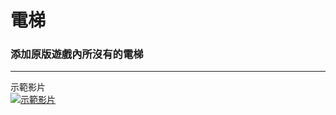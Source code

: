 # 電梯
### 添加原版遊戲內所沒有的電梯

------------

示範影片
<br>
[![示範影片](https://user-images.githubusercontent.com/114442425/193383858-e8090f8f-1fc6-44f6-9ffe-14b4bb5f4fbc.jpg)](https://www.youtube.com/watch?v=zz3l8y2QfsM)
